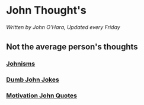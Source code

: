 # John Thought's

###### Written by John O'Hara, Updated every Friday 

## Not the average person's thoughts 

### [Johnisms](https://jpohara12.github.io/JOHN/Johnism)

### [Dumb John Jokes](https://jpohara12.github.io/JOHN/DumbJohnJokes)

### [Motivation John Quotes](https://jpohara12.github.io/JOHN/Motivational_John_Quotes)





